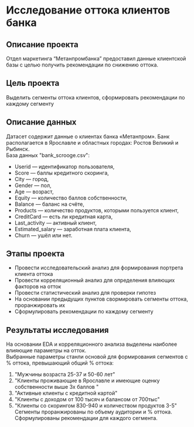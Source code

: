 # Исследование оттока клиентов банка

## Описание проекта
Отдел маркетинга “Метанпромбанка” предоставил данные клиентской базы с целью получить рекомендации по снижению оттока.

## Цель проекта
Выделить сегменты оттока клиентов, сформировать рекомендации по каждому сегменту

## Описание данных
Датасет содержит данные о клиентах банка «Метанпром». Банк располагается в Ярославле и областных городах: Ростов Великий и Рыбинск. <br />
База данных "bank_scrooge.csv":
 - Userid — идентификатор пользователя,
 - Score — баллы кредитного скоринга,
 - City — город,
 - Gender — пол,
 - Age — возраст,
 - Equity — количество баллов собственности,
 - Balance — баланс на счёте,
 - Products — количество продуктов, которыми пользуется клиент,
 - CreditCard — есть ли кредитная карта,
 - Last_activity — активный клиент,
 - Estimated_salary — заработная плата клиента,
 - Churn — ушёл или нет.

## Этапы проекта
- Провести исследовательский анализ для формирования портрета клиента оттока
- Провести корреляционный анализ для определения влияющих факторов на отток
- Провести статистический анализ для проверки гипотез
- На основании предыдущих пунктов свормировать сегменты оттока, проранжировать их
- Сформулировать рекомендации по каждому сегменту
  
## Результаты исследования
На основании EDA и корреляционного анализа выделены наиболее влияющие параметры на отток.<br/>
Выбранные параметры станли основой для формирования сегментов с % оттока, превышающий общий % оттока:<br/>
1. "Мужчины возраста 25-37 и 50-60 лет"
2. "Клиенты проживающие в Ярославле и имеющие оценку собственности выше 3х баллов "
3. "Активные клиенты с кредитной картой"
4. "Клиенты с доходом от 100 тысяч и балансом от 700тыс"
5. "Клиенты со скорингом 830-940 и количеством продуктов 3-5"
Сегменты проранжированы по объему аудитории и % оттока. Сформулированы рекомендации для каждого сегмента.
